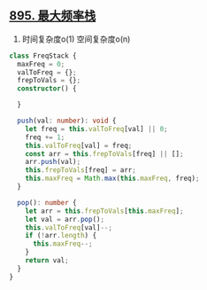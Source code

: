 ## [895. 最大频率栈](https://leetcode.cn/problems/maximum-frequency-stack/submissions/499056071/)

1. 时间复杂度o(1) 空间复杂度o(n)
```ts
class FreqStack {
  maxFreq = 0;
  valToFreq = {};
  frepToVals = {};
  constructor() {

  }

  push(val: number): void {
    let freq = this.valToFreq[val] || 0;
    freq += 1;
    this.valToFreq[val] = freq;
    const arr = this.frepToVals[freq] || [];
    arr.push(val);
    this.frepToVals[freq] = arr;
    this.maxFreq = Math.max(this.maxFreq, freq);
  }

  pop(): number {
    let arr = this.frepToVals[this.maxFreq];
    let val = arr.pop();
    this.valToFreq[val]--;
    if (!arr.length) {
      this.maxFreq--;
    }
    return val;
  }
}
```